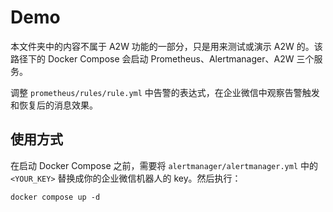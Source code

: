 # Demo

本文件夹中的内容不属于 A2W 功能的一部分，只是用来测试或演示 A2W 的。该路径下的 Docker Compose 会启动 Prometheus、Alertmanager、A2W 三个服务。

调整 `prometheus/rules/rule.yml` 中告警的表达式，在企业微信中观察告警触发和恢复后的消息效果。

## 使用方式

在启动 Docker Compose 之前，需要将 `alertmanager/alertmanager.yml` 中的 `<YOUR_KEY>` 替换成你的企业微信机器人的 key。然后执行：

```shell
docker compose up -d
```
